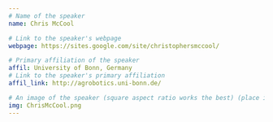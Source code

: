 ```yaml
---
# Name of the speaker
name: Chris McCool

# Link to the speaker's webpage
webpage: https://sites.google.com/site/christophersmccool/

# Primary affiliation of the speaker
affil: University of Bonn, Germany
# Link to the speaker's primary affiliation
affil_link: http://agrobotics.uni-bonn.de/

# An image of the speaker (square aspect ratio works the best) (place in the `assets/img/speakers` directory)
img: ChrisMcCool.png
---
```

<!-- Whatever you write below will show up as the speaker's bio -->
<!-- **Artificial Intelligence for agricultural digital twins**  -->
 
<!-- Digital Twins is a novel paradigm that provides previously unheard levels of control over physical entities and help to manage complex systems by integrating an array of technologies, including artificial intelligence, big data and internet of things. Digital Twins in agriculture are still emerging. This talk sketches the state of the art of digital twins in the agricultural sector, and presents some of our experiences in using AI for deploying for operational decision support in agricultural systems. -->
